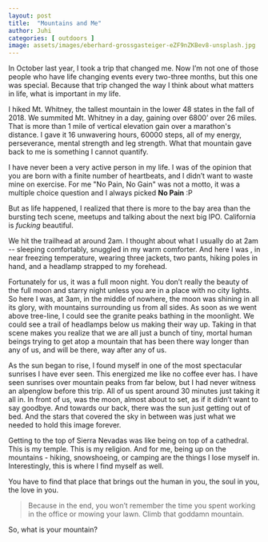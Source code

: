 ```yaml
---
layout: post
title:  "Mountains and Me"
author: Juhi
categories: [ outdoors ]
image: assets/images/eberhard-grossgasteiger-eZF9nZKBev8-unsplash.jpg
---
```


In October last year, I took a trip that changed me. Now I’m not one of those people who have life changing events every two-three months, but this one was special. Because that trip changed the way I think about what matters in life, what is important in my life. 

I hiked Mt. Whitney, the tallest mountain in the lower 48 states in the fall of 2018. We summited Mt. Whitney in a day, gaining over 6800’ over 26 miles. That is more than 1 mile of vertical elevation gain over a marathon's distance. I gave it 16 unwavering hours, 60000 steps, all of my energy, perseverance, mental strength and leg strength. What that mountain gave back to me is something I cannot quantify.

I have never been a very active person in my life. I was of the opinion that you are born with a finite number of heartbeats, and I didn’t want to waste mine on exercise. For me "No Pain, No Gain" was not a motto, it was a multiple choice question and I always picked **No Pain** :P

But as life happened, I realized that there is more to the bay area than the bursting tech scene, meetups and talking about the next big IPO. California is *fucking* beautiful. 

We hit the trailhead at around 2am. I thought about what I usually do at 2am --  sleeping comfortably, snuggled in my warm comforter. And here I was , in near freezing temperature, wearing three jackets, two pants, hiking poles in hand, and a headlamp strapped to my forehead. 

Fortunately for us, it was a full moon night. You don’t really the beauty of the full moon and starry night unless you are in a place with no city lights. So here I was, at 3am, in the middle of nowhere, the moon was shining in all its glory, with mountains surrounding us from all sides. As soon as we went above tree-line, I could see the granite peaks bathing in the moonlight. We could see a trail of headlamps below us making their way up. Taking in that scene makes you realize that we are all just a bunch of tiny, mortal human beings trying to get atop a mountain that has been there way longer than any of us, and will be there, way after any of us. 

As the sun began to rise, I found myself in one of the most spectacular sunrises I have ever seen. This energized me like no coffee ever has. I have seen sunrises over mountain peaks from far below, but I had never witness an alpenglow before this trip. All of us spent around 30 minutes just taking it all in. In front of us, was the moon, almost about to set, as if it didn’t want to say goodbye. And towards our back, there was the sun just getting out of bed. And the stars that covered the sky in between was just what we needed to hold this image forever. 

Getting to the top of Sierra Nevadas was like being on top of a cathedral. This is my temple. This is my religion. And for me, being up on the mountains - hiking, snowshoeing, or camping are the things I lose myself in. Interestingly, this is where I find myself as well. 

You have to find that place that brings out the human in you, the soul in you, the love in you.

> Because in the end, you won’t remember the time you spent working in the office or mowing your lawn. Climb that goddamn mountain.

So, what is your mountain?
